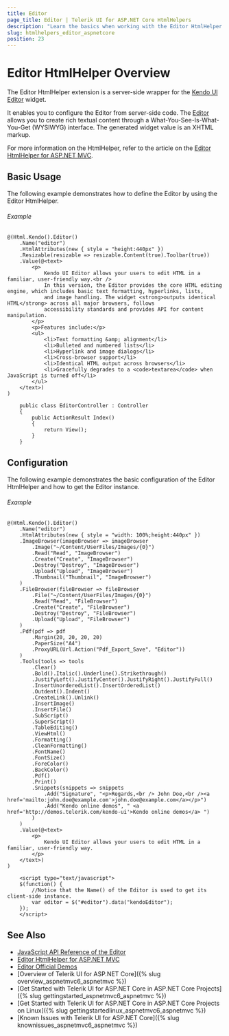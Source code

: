 ```yaml
---
title: Editor
page_title: Editor | Telerik UI for ASP.NET Core HtmlHelpers
description: "Learn the basics when working with the Editor HtmlHelper for ASP.NET Core (MVC 6 or ASP.NET Core MVC)."
slug: htmlhelpers_editor_aspnetcore
position: 23
---
```


# Editor HtmlHelper Overview

The Editor HtmlHelper extension is a server-side wrapper for the [Kendo UI Editor](http://demos.telerik.com/kendo-ui/editor/index) widget.

It enables you to configure the Editor from server-side code. The [Editor](http://docs.telerik.com/kendo-ui/controls/editors/editor/overview) allows you to create rich textual content through a What-You-See-Is-What-You-Get (WYSIWYG) interface. The generated widget value is an XHTML markup.

For more information on the HtmlHelper, refer to the article on the [Editor HtmlHelper for ASP.NET MVC](http://docs.telerik.com/aspnet-mvc/helpers/editor/overview).

## Basic Usage

The following example demonstrates how to define the Editor by using the Editor HtmlHelper.

###### Example

```tab-Razor
@(Html.Kendo().Editor()
    .Name("editor")
    .HtmlAttributes(new { style = "height:440px" })
    .Resizable(resizable => resizable.Content(true).Toolbar(true))
    .Value(@<text>
        <p>
            Kendo UI Editor allows your users to edit HTML in a familiar, user-friendly way.<br />
            In this version, the Editor provides the core HTML editing engine, which includes basic text formatting, hyperlinks, lists,
            and image handling. The widget <strong>outputs identical HTML</strong> across all major browsers, follows
            accessibility standards and provides API for content manipulation.
        </p>
        <p>Features include:</p>
        <ul>
            <li>Text formatting &amp; alignment</li>
            <li>Bulleted and numbered lists</li>
            <li>Hyperlink and image dialogs</li>
            <li>Cross-browser support</li>
            <li>Identical HTML output across browsers</li>
            <li>Gracefully degrades to a <code>textarea</code> when JavaScript is turned off</li>
        </ul>
    </text>)
)
```
```tab-Controller
    public class EditorController : Controller
    {
        public ActionResult Index()
        {
            return View();
        }
    }
```

## Configuration

The following example demonstrates the basic configuration of the Editor HtmlHelper and how to get the Editor instance.

###### Example

```
@(Html.Kendo().Editor()
    .Name("editor")
    .HtmlAttributes(new { style = "width: 100%;height:440px" })
    .ImageBrowser(imageBrowser => imageBrowser
        .Image("~/Content/UserFiles/Images/{0}")
        .Read("Read", "ImageBrowser")
        .Create("Create", "ImageBrowser")
        .Destroy("Destroy", "ImageBrowser")
        .Upload("Upload", "ImageBrowser")
        .Thumbnail("Thumbnail", "ImageBrowser")
    )
    .FileBrowser(fileBrowser => fileBrowser
        .File("~/Content/UserFiles/Images/{0}")
        .Read("Read", "FileBrowser")
        .Create("Create", "FileBrowser")
        .Destroy("Destroy", "FileBrowser")
        .Upload("Upload", "FileBrowser")
    )
    .Pdf(pdf => pdf
        .Margin(20, 20, 20, 20)
        .PaperSize("A4")
        .ProxyURL(Url.Action("Pdf_Export_Save", "Editor"))
    )
    .Tools(tools => tools
        .Clear()
        .Bold().Italic().Underline().Strikethrough()
        .JustifyLeft().JustifyCenter().JustifyRight().JustifyFull()
        .InsertUnorderedList().InsertOrderedList()
        .Outdent().Indent()
        .CreateLink().Unlink()
        .InsertImage()
        .InsertFile()
        .SubScript()
        .SuperScript()
        .TableEditing()
        .ViewHtml()
        .Formatting()
        .CleanFormatting()
        .FontName()
        .FontSize()
        .ForeColor()
        .BackColor()
        .Pdf()
        .Print()
        .Snippets(snippets => snippets
            .Add("Signature", "<p>Regards,<br /> John Doe,<br /><a href='mailto:john.doe@example.com'>john.doe@example.com</a></p>")
            .Add("Kendo online demos", " <a href='http://demos.telerik.com/kendo-ui'>Kendo online demos</a> ")
        )
    )
    .Value(@<text>
        <p>
            Kendo UI Editor allows your users to edit HTML in a familiar, user-friendly way.
        </p>
    </text>)
)

    <script type="text/javascript">
    $(function() {
        //Notice that the Name() of the Editor is used to get its client-side instance.
        var editor = $("#editor").data("kendoEditor");
    });
    </script>
```

## See Also

* [JavaScript API Reference of the Editor](http://docs.telerik.com/kendo-ui/api/javascript/ui/editor)
* [Editor HtmlHelper for ASP.NET MVC](http://docs.telerik.com/aspnet-mvc/helpers/editor/overview)
* [Editor Official Demos](http://demos.telerik.com/aspnet-core/editor/index)
* [Overview of Telerik UI for ASP.NET Core]({% slug overview_aspnetmvc6_aspnetmvc %})
* [Get Started with Telerik UI for ASP.NET Core in ASP.NET Core Projects]({% slug gettingstarted_aspnetmvc6_aspnetmvc %})
* [Get Started with Telerik UI for ASP.NET Core in ASP.NET Core Projects on Linux]({% slug gettingstartedlinux_aspnetmvc6_aspnetmvc %})
* [Known Issues with Telerik UI for ASP.NET Core]({% slug knownissues_aspnetmvc6_aspnetmvc %})
